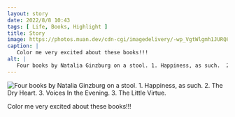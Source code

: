 ```yaml
---
layout: story
date: 2022/8/8 10:43
tags: [ Life, Books, Highlight ]
title: Story
image: https://photos.muan.dev/cdn-cgi/imagedelivery/-wp_VgtWlgmh1JURQ8t1mg/f92b2e6c-4c38-4041-e976-c450d4dc8100/public
caption: |
   Color me very excited about these books!!!
alt: |
   Four books by Natalia Ginzburg on a stool. 1. Happiness, as such.  2. The Dry Heart. 3. Voices In the Evening. 3. The Little Virtue.
---
```


![Four books by Natalia Ginzburg on a stool. 1. Happiness, as such.  2. The Dry Heart. 3. Voices In the Evening. 3. The Little Virtue.](https://photos.muan.dev/cdn-cgi/imagedelivery/-wp_VgtWlgmh1JURQ8t1mg/f92b2e6c-4c38-4041-e976-c450d4dc8100/public)

Color me very excited about these books!!!
